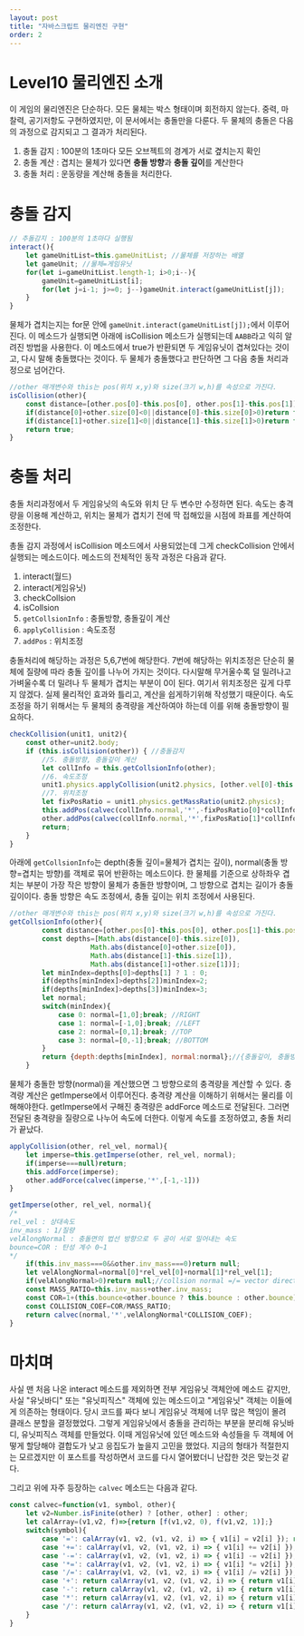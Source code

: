 ```yaml
---
layout: post
title: "자바스크립트 물리엔진 구현"
order: 2
---
```


# Level10 물리엔진 소개

이 게임의 물리엔진은 단순하다. 모든 물체는 박스 형태이며 회전하지 않는다. 중력, 마찰력, 공기저항도 구현하였지만, 이 문서에서는 충돌만을 다룬다. 두 물체의 충돌은 다음의 과정으로 감지되고 그 결과가 처리된다.

1. 충돌 감지 : 100분의 1초마다 모든 오브젝트의 경계가 서로 곂치는지 확인
2. 충돌 계산 : 겹치는 물체가 있다면 **충돌 방향**과 **충돌 깊이**를 계산한다
3. 충돌 처리 : 운동량을 계산해 충돌을 처리한다.

# 충돌 감지

```js
// 추돌감지 : 100분의 1초마다 실행됨
interact(){
    let gameUnitList=this.gameUnitList; //물체를 저장하는 배열
    let gameUnit; //물체=게임유닛
    for(let i=gameUnitList.length-1; i>0;i--){
        gameUnit=gameUnitList[i];
        for(let j=i-1; j>=0; j--)gameUnit.interact(gameUnitList[j]);
    }
}
```

물체가 겹치는지는 for문 안에 `gameUnit.interact(gameUnitList[j]);`에서 이루어진다. 이 메소드가 실행되면 아래에 isCollision 메소드가 실행되는데 `AABB`라고 익히 알려진 방법을 사용한다. 이 메소드에서 true가 반환되면 두 게임유닛이 겹쳐있다는 것이고, 다시 말해 충돌했다는 것이다. 두 물체가 충돌했다고 판단하면 그 다음 충돌 처리과정으로 넘어간다.

```js
//other 매개변수와 this는 pos(위치 x,y)와 size(크기 w,h)를 속성으로 가진다.  
isCollision(other){
    const distance=[other.pos[0]-this.pos[0], other.pos[1]-this.pos[1]]
    if(distance[0]+other.size[0]<0||distance[0]-this.size[0]>0)return false;
    if(distance[1]+other.size[1]<0||distance[1]-this.size[1]>0)return false;
    return true;
}
```

# 충돌 처리

충돌 처리과정에서 두 게임유닛의 속도와 위치 단 두 변수만 수정하면 된다. 속도는 충격량을 이용해 계산하고, 위치는 물체가 겹치기 전에 딱 접해있을 시점에 좌표를 계산하여 조정한다.

총돌 감지 과정에서 isCollision 메소드에서 사용되었는데 그게 checkCollision 안에서 실행되는 메소드이다. 메소드의 전체적인 동작 과정은 다음과 같다. 

1. interact(월드) 
2. interact(게임유닛) 
3. checkCollsion 
4. isCollsion 
5. `getCollsionInfo` : 충돌방향, 충돌깊이 계산
6. `applyCollision` : 속도조정
7. `addPos` : 위치조정

충돌처리에 해당하는 과정은 5,6,7번에 해당한다. 7번에 해당하는 위치조정은 단순히 물체에 질량에 따라 충돌 깊이를 나누어 가지는 것이다. 다시말해 무거울수록 덜 밀려나고 가벼울수록 더 밀려나 두 물체가 겹치는 부분이 0이 된다. 여기서 위치조정은 깊게 다루지 않겠다. 실제 물리적인 효과와 틀리고, 계산을 쉽게하기위해 작성했기 때문이다. 속도 조정을 하기 위해서는 두 물체의 충격량을 계산하여야 하는데 이를 위해 충돌방향이 필요하다.  

```js
checkCollision(unit1, unit2){
    const other=unit2.body;
    if (this.isCollision(other)) { //충돌감지
        //5. 충돌방향, 충돌깊이 계산
        let collInfo = this.getCollsionInfo(other);
        //6. 속도조정
        unit1.physics.applyCollision(unit2.physics, [other.vel[0]-this.vel[0], other.vel[1]-this.vel[1]], collInfo.normal)
        //7. 위치조정
        let fixPosRatio = unit1.physics.getMassRatio(unit2.physics); 
        this.addPos(calvec(collInfo.normal,'*',-fixPosRatio[0]*collInfo.depth))
        other.addPos(calvec(collInfo.normal,'*',fixPosRatio[1]*collInfo.depth))
        return;
    }
}
```

아래에 `getCollsionInfo`는 depth(충돌 깊이=물체가 겹치는 깊이), normal(충돌 방향=겹치는 방향)를 객체로 묶어 반환하는 메소드이다. 한 물체를 기준으로 상하좌우 겹치는 부분이 가장 작은 방향이 물체가 충돌한 방향이며, 그 방향으로 겹치는 길이가 충돌 깊이이다. 충돌 방향은 속도 조정에서, 충돌 깊이는 위치 조정에서 사용된다. 

```js
//other 매개변수와 this는 pos(위치 x,y)와 size(크기 w,h)를 속성으로 가진다.  
getCollsionInfo(other){
        const distance=[other.pos[0]-this.pos[0], other.pos[1]-this.pos[1]];
        const depths=[Math.abs(distance[0]-this.size[0]),
                    Math.abs(distance[0]+other.size[0]),
                    Math.abs(distance[1]-this.size[1]),
                    Math.abs(distance[1]+other.size[1])];
        let minIndex=depths[0]>depths[1] ? 1 : 0;
        if(depths[minIndex]>depths[2])minIndex=2;
        if(depths[minIndex]>depths[3])minIndex=3;
        let normal;
        switch(minIndex){
            case 0: normal=[1,0];break; //RIGHT
            case 1: normal=[-1,0];break; //LEFT
            case 2: normal=[0,1];break; //TOP
            case 3: normal=[0,-1];break; //BOTTOM
        }
        return {depth:depths[minIndex], normal:normal};//{충돌깊이, 충돌방향}
    }
```

물체가 충돌한 방향(normal)을 계산했으면 그 방향으로의 충격량을 계산할 수 있다. 충격량 계산은 getImperse에서 이루어진다. 충격량 계산을 이해하기 위해서는 물리를 이해해야한다. getImperse에서 구해진 충격량은 addForce 메소드로 전달된다. 그러면 전달된 충격량을 질량으로 나누어 속도에 더한다. 이렇게 속도를 조정하였고, 충돌 처리가 끝났다.

```js 
applyCollision(other, rel_vel, normal){
    let imperse=this.getImperse(other, rel_vel, normal);
    if(imperse===null)return;
    this.addForce(imperse);
    other.addForce(calvec(imperse,'*',[-1,-1]))
}

getImperse(other, rel_vel, normal){
/*
rel_vel : 상대속도
inv_mass : 1/질량
velAlongNormal : 충돌면의 법선 방향으로 두 공이 서로 밀어내는 속도
bounce=COR : 탄성 계수 0~1
*/
    if(this.inv_mass===0&&other.inv_mass===0)return null;
    let velAlongNormal=normal[0]*rel_vel[0]+normal[1]*rel_vel[1];
    if(velAlongNormal>0)return null;//collsion normal =/= vector direction
    const MASS_RATIO=this.inv_mass+other.inv_mass;
    const COR=1+(this.bounce<other.bounce ? this.bounce : other.bounce);
    const COLLISION_COEF=COR/MASS_RATIO;
    return calvec(normal,'*',velAlongNormal*COLLISION_COEF);
}
```

# 마치며

사실 맨 처음 나온 interact 메소드를 제외하면 전부 게임유닛 객체안에 메소드 같지만, 사실 "유닛바디" 또는 "유닛피직스" 객체에 있는 메소드이고 "게임유닛" 객체는 이들에게 의존하는 형태이다. 당시 코드를 짜다 보니 게임유닛 객체에 너무 많은 책임이 몰려 클래스 분할을 결정했었다. 그렇게 게임유닛에서 충돌을 관리하는 부분을 분리해 유닛바디, 유닛피직스 객체를 만들었다. 이때 게임유닛에 있던 메소드와 속성들을 두 객체에 어떻게 할당해야 결합도가 낮고 응집도가 높을지 고민을 했었다. 지금의 형태가 적절한지는 모르겠지만 이 포스트를 작성하면서 코드를 다시 열어봤더니 난잡한 것은 맞는것 같다. 

그리고 위에 자주 등장하는 `calvec` 메소드는 다음과 같다.

```js
const calvec=function(v1, symbol, other){
    let v2=Number.isFinite(other) ? [other, other] : other;
    let calArray=(v1,v2, f)=>{return [f(v1,v2, 0), f(v1,v2, 1)];}
    switch(symbol){
        case '=': calArray(v1, v2, (v1, v2, i) => { v1[i] = v2[i] }); return v1;
        case '+=': calArray(v1, v2, (v1, v2, i) => { v1[i] += v2[i] }); return v1;
        case '-=': calArray(v1, v2, (v1, v2, i) => { v1[i] -= v2[i] }); return v1;
        case '*=': calArray(v1, v2, (v1, v2, i) => { v1[i] *= v2[i] }); return v1;
        case '/=': calArray(v1, v2, (v1, v2, i) => { v1[i] /= v2[i] }); return v1;
        case '+': return calArray(v1, v2, (v1, v2, i) => { return v1[i] + v2[i] });
        case '-': return calArray(v1, v2, (v1, v2, i) => { return v1[i] - v2[i] });
        case '*': return calArray(v1, v2, (v1, v2, i) => { return v1[i] * v2[i] });
        case '/': return calArray(v1, v2, (v1, v2, i) => { return v1[i] / v2[i] });
    }
}
```